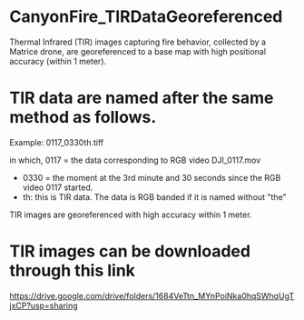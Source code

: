 # CanyonFire_TIRDataGeoreferenced

Thermal Infrared (TIR) images capturing fire behavior, collected by a Matrice drone, are georeferenced to a base map with high positional accuracy (within 1 meter).

# TIR data are named after the same method as follows.

Example: 0117_0330th.tiff

in which, 0117 = the data corresponding to RGB video DJI_0117.mov  
- 0330 = the moment at the 3rd minute and 30 seconds since the RGB video 0117 started.  
- th: this is TIR data. The data is RGB banded if it is named without "the"  

TIR images are georeferenced with high accuracy within 1 meter.

# TIR images can be downloaded through this link

https://drive.google.com/drive/folders/1684VeTtn_MYnPoiNka0hqSWhqUgTjxCP?usp=sharing 
